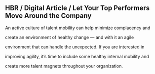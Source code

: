 ## HBR / Digital Article / Let Your Top Performers Move Around the Company

An active culture of talent mobility can help minimize complacency and

create an environment of healthy change — and with it an agile

environment that can handle the unexpected. If you are interested in

improving agility, it’s time to include some healthy internal mobility and

create more talent magnets throughout your organization.